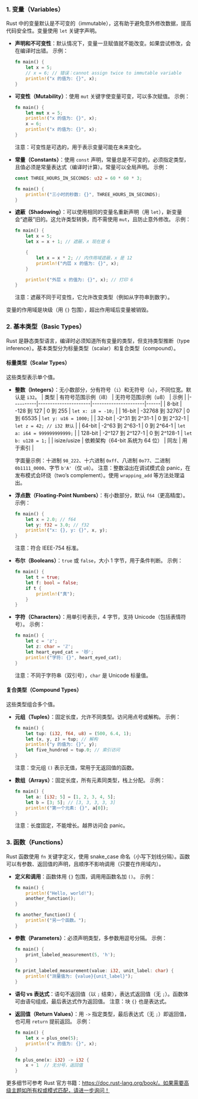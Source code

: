 ### 1. 变量（Variables）
Rust 中的变量默认是不可变的（immutable），这有助于避免意外修改数据，提高代码安全性。变量使用 `let` 关键字声明。

- **声明和不可变性**：默认情况下，变量一旦赋值就不能改变。如果尝试修改，会在编译时出错。
  示例：
  ```rust
  fn main() {
      let x = 5;
      // x = 6; // 错误：cannot assign twice to immutable variable
      println!("x 的值为: {}", x);
  }
  ```

- **可变性（Mutability）**：使用 `mut` 关键字使变量可变，可以多次赋值。
  示例：
  ```rust
  fn main() {
      let mut x = 5;
      println!("x 的值为: {}", x);
      x = 6;
      println!("x 的值为: {}", x);
  }
  ```
  注意：可变性是可选的，用于表示变量可能在未来变化。

- **常量（Constants）**：使用 `const` 声明，常量总是不可变的，必须指定类型，且值必须是常量表达式（编译时计算）。常量可以全局声明。
  示例：
  ```rust
  const THREE_HOURS_IN_SECONDS: u32 = 60 * 60 * 3;

  fn main() {
      println!("三小时的秒数: {}", THREE_HOURS_IN_SECONDS);
  }
  ```

- **遮蔽（Shadowing）**：可以使用相同的变量名重新声明（用 `let`），新变量会“遮蔽”旧的。这允许类型转换，而不需使用 `mut`，且防止意外修改。
  示例：
  ```rust
  fn main() {
      let x = 5;
      let x = x + 1; // 遮蔽，x 现在是 6

      {
          let x = x * 2; // 内作用域遮蔽，x 是 12
          println!("内层 x 的值为: {}", x);
      }

      println!("外层 x 的值为: {}", x); // 打印 6
  }
  ```
  注意：遮蔽不同于可变性，它允许改变类型（例如从字符串到数字）。

变量的作用域是块级（用 `{}` 包围），超出作用域后变量被销毁。

### 2. 基本类型（Basic Types）
Rust 是静态类型语言，编译时必须知道所有变量的类型，但支持类型推断（type inference）。基本类型分为标量类型（scalar）和复合类型（compound）。

#### 标量类型（Scalar Types）
这些类型表示单个值。

- **整数（Integers）**：无小数部分，分有符号（`i`）和无符号（`u`），不同位宽。默认是 `i32`。
  | 类型     | 有符号范围示例（i8） | 无符号范围示例（u8） | 示例 |
  |----------|----------------------|----------------------|------|
  | 8-bit   | -128 到 127         | 0 到 255            | `let x: i8 = -10;` |
  | 16-bit  | -32768 到 32767     | 0 到 65535          | `let y: u16 = 1000;` |
  | 32-bit  | -2^31 到 2^31-1     | 0 到 2^32-1         | `let z = 42; // i32 默认` |
  | 64-bit  | -2^63 到 2^63-1     | 0 到 2^64-1         | `let a: i64 = 999999999999;` |
  | 128-bit | -2^127 到 2^127-1   | 0 到 2^128-1        | `let b: u128 = 1;` |
  | isize/usize | 依赖架构（64-bit 系统为 64 位） | 同左 | 用于索引 |

  字面量示例：十进制 `98_222`、十六进制 `0xff`、八进制 `0o77`、二进制 `0b1111_0000`、字节 `b'A'`（仅 `u8`）。
  注意：整数溢出在调试模式会 panic，在发布模式会环绕（two’s complement）。使用 `wrapping_add` 等方法处理溢出。

- **浮点数（Floating-Point Numbers）**：有小数部分，默认 `f64`（更高精度）。
  示例：
  ```rust
  fn main() {
      let x = 2.0; // f64
      let y: f32 = 3.0; // f32
      println!("x: {}, y: {}", x, y);
  }
  ```
  注意：符合 IEEE-754 标准。

- **布尔（Booleans）**：`true` 或 `false`，大小 1 字节，用于条件判断。
  示例：
  ```rust
  fn main() {
      let t = true;
      let f: bool = false;
      if t {
          println!("真");
      }
  }
  ```

- **字符（Characters）**：用单引号表示，4 字节，支持 Unicode（包括表情符号）。
  示例：
  ```rust
  fn main() {
      let c = 'z';
      let z: char = 'ℤ';
      let heart_eyed_cat = '😻';
      println!("字符: {}", heart_eyed_cat);
  }
  ```
  注意：不同于字符串（双引号），`char` 是 Unicode 标量值。

#### 复合类型（Compound Types）
这些类型组合多个值。

- **元组（Tuples）**：固定长度，允许不同类型。访问用点号或解构。
  示例：
  ```rust
  fn main() {
      let tup: (i32, f64, u8) = (500, 6.4, 1);
      let (x, y, z) = tup; // 解构
      println!("y 的值为: {}", y);
      let five_hundred = tup.0; // 索引访问
  }
  ```
  注意：空元组 `()` 表示无值，常用于无返回值的函数。

- **数组（Arrays）**：固定长度，所有元素同类型，栈上分配。
  示例：
  ```rust
  fn main() {
      let a: [i32; 5] = [1, 2, 3, 4, 5];
      let b = [3; 5]; // [3, 3, 3, 3, 3]
      println!("第一个元素: {}", a[0]);
  }
  ```
  注意：长度固定，不能增长。越界访问会 panic。

### 3. 函数（Functions）
Rust 函数使用 `fn` 关键字定义，使用 snake_case 命名（小写下划线分隔）。函数可以有参数、返回值的声明，且顺序不影响调用（只要在作用域内）。

- **定义和调用**：函数体用 `{}` 包围，调用用函数名加 `()`。
  示例：
  ```rust
  fn main() {
      println!("Hello, world!");
      another_function();
  }

  fn another_function() {
      println!("另一个函数。");
  }
  ```

- **参数（Parameters）**：必须声明类型，多参数用逗号分隔。
  示例：
  ```rust
  fn main() {
      print_labeled_measurement(5, 'h');
  }

  fn print_labeled_measurement(value: i32, unit_label: char) {
      println!("测量值为: {value}{unit_label}");
  }
  ```

- **语句 vs 表达式**：语句不返回值（以 `;` 结束），表达式返回值（无 `;`）。函数体可由语句组成，最后表达式作为返回值。
  注意：块 `{}` 也是表达式。

- **返回值（Return Values）**：用 `->` 指定类型，最后表达式（无 `;`）即返回值，也可用 `return` 提前返回。
  示例：
  ```rust
  fn main() {
      let x = plus_one(5);
      println!("x 的值为: {}", x);
  }

  fn plus_one(x: i32) -> i32 {
      x + 1  // 无分号，返回值
  }
  ```

更多细节可参考 Rust 官方书籍：https://doc.rust-lang.org/book/。如果需要高级主题如所有权或模式匹配，请进一步询问！